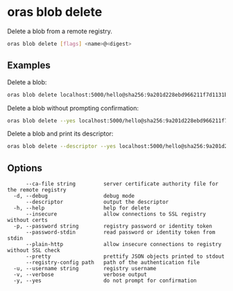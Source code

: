 # oras blob delete

Delete a blob from a remote registry.

```bash
oras blob delete [flags] <name>@<digest>
```

## Examples


Delete a blob:

```bash
oras blob delete localhost:5000/hello@sha256:9a201d228ebd966211f7d1131be19f152be428bd373a92071c71d8deaf83b3e5
```

Delete a blob without prompting confirmation:

```bash
oras blob delete --yes localhost:5000/hello@sha256:9a201d228ebd966211f7d1131be19f152be428bd373a92071c71d8deaf83b3e5
```

Delete a blob and print its descriptor:

```bash
oras blob delete --descriptor --yes localhost:5000/hello@sha256:9a201d228ebd966211f7d1131be19f152be428bd373a92071c71d8deaf83b3e5
```  

## Options

```
      --ca-file string         server certificate authority file for the remote registry
  -d, --debug                  debug mode
      --descriptor             output the descriptor
  -h, --help                   help for delete
      --insecure               allow connections to SSL registry without certs
  -p, --password string        registry password or identity token
      --password-stdin         read password or identity token from stdin
      --plain-http             allow insecure connections to registry without SSL check
      --pretty                 prettify JSON objects printed to stdout
      --registry-config path   path of the authentication file
  -u, --username string        registry username
  -v, --verbose                verbose output
  -y, --yes                    do not prompt for confirmation
```

